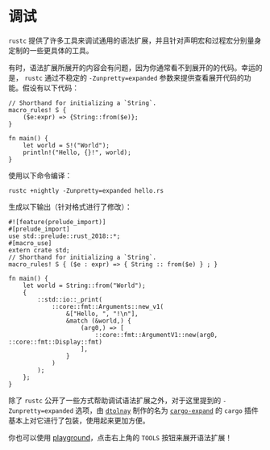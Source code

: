 # 调试

`rustc` 提供了许多工具来调试通用的语法扩展，并且针对声明宏和过程宏分别量身定制的一些更具体的工具。

有时，语法扩展所展开的内容会有问题，因为你通常看不到展开的的代码。幸运的是， `rustc`
通过不稳定的 `-Zunpretty=expanded` 参数来提供查看展开代码的功能。假设有以下代码：

```rust,ignore
// Shorthand for initializing a `String`.
macro_rules! S {
    ($e:expr) => {String::from($e)};
}

fn main() {
    let world = S!("World");
    println!("Hello, {}!", world);
}
```

使用以下命令编译：

```shell
rustc +nightly -Zunpretty=expanded hello.rs
```

生成以下输出（针对格式进行了修改）：

```rust,ignore
#![feature(prelude_import)]
#[prelude_import]
use std::prelude::rust_2018::*;
#[macro_use]
extern crate std;
// Shorthand for initializing a `String`.
macro_rules! S { ($e : expr) => { String :: from($e) } ; }

fn main() {
    let world = String::from("World");
    {
        ::std::io::_print(
            ::core::fmt::Arguments::new_v1(
                &["Hello, ", "!\n"],
                &match (&world,) {
                    (arg0,) => [
                        ::core::fmt::ArgumentV1::new(arg0, ::core::fmt::Display::fmt)
                    ],
                }
            )
        );
    };
}
```

除了 `rustc` 公开了一些方式帮助调试语法扩展之外，对于这里提到的 `-Zunpretty=expanded` 
选项，由 [`dtolnay`](https://github.com/dtolnay) 制作的名为 
[`cargo-expand`](https://github.com/dtolnay/cargo-expand) 的 `cargo` 
插件基本上对它进行了包装，使用起来更加方便。

你也可以使用 [playground](https://play.rust-lang.org/)，点击右上角的 `TOOLS` 按钮来展开语法扩展！
